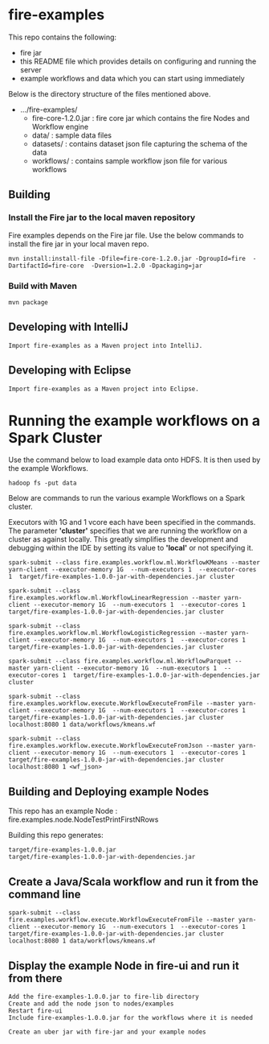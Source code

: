 # fire-examples

This repo contains the following:

* fire jar
* this README file which provides details on configuring and running the server
* example workflows and data which you can start using immediately

Below is the directory structure of the files mentioned above.

* .../fire-examples/
	* fire-core-1.2.0.jar : fire core jar which contains the fire Nodes and Workflow engine
	* data/ : sample data files
	* datasets/ : contains dataset json file capturing the schema of the data
	* workflows/ : contains sample workflow json file for various workflows



## Building

### Install the Fire jar to the local maven repository

Fire examples depends on the Fire jar file. Use the below commands to install the fire jar in your local maven repo.

    mvn install:install-file -Dfile=fire-core-1.2.0.jar -DgroupId=fire  -DartifactId=fire-core  -Dversion=1.2.0 -Dpackaging=jar
    
    
    
### Build with Maven

    mvn package
    
## Developing with IntelliJ

    Import fire-examples as a Maven project into IntelliJ.

## Developing with Eclipse

    Import fire-examples as a Maven project into Eclipse.
    


# Running the example workflows on a Spark Cluster

Use the command below to load example data onto HDFS. It is then used by the example Workflows.

	hadoop fs -put data

Below are commands to run the various example Workflows on a Spark cluster. 

Executors with 1G and 1 vcore each have been specified in the commands. The parameter **'cluster'** specifies that we are running the workflow on a cluster as against locally. This greatly simplifies the development and debugging within the IDE by setting its value to **'local'** or not specifying it.

	spark-submit --class fire.examples.workflow.ml.WorkflowKMeans --master yarn-client --executor-memory 1G  --num-executors 1  --executor-cores 1  target/fire-examples-1.0.0-jar-with-dependencies.jar cluster

	spark-submit --class fire.examples.workflow.ml.WorkflowLinearRegression --master yarn-client --executor-memory 1G  --num-executors 1  --executor-cores 1  target/fire-examples-1.0.0-jar-with-dependencies.jar cluster

	spark-submit --class fire.examples.workflow.ml.WorkflowLogisticRegression --master yarn-client --executor-memory 1G  --num-executors 1  --executor-cores 1  target/fire-examples-1.0.0-jar-with-dependencies.jar cluster

	spark-submit --class fire.examples.workflow.ml.WorkflowParquet --master yarn-client --executor-memory 1G  --num-executors 1  --executor-cores 1  target/fire-examples-1.0.0-jar-with-dependencies.jar cluster

	spark-submit --class fire.examples.workflow.execute.WorkflowExecuteFromFile --master yarn-client --executor-memory 1G  --num-executors 1  --executor-cores 1  target/fire-examples-1.0.0-jar-with-dependencies.jar cluster localhost:8080 1 data/workflows/kmeans.wf

	spark-submit --class fire.examples.workflow.execute.WorkflowExecuteFromJson --master yarn-client --executor-memory 1G  --num-executors 1  --executor-cores 1  target/fire-examples-1.0.0-jar-with-dependencies.jar cluster localhost:8080 1 <wf_json>


## Building and Deploying example Nodes

This repo has an example Node : fire.examples.node.NodeTestPrintFirstNRows

Building this repo generates:

	target/fire-examples-1.0.0.jar
	target/fire-examples-1.0.0-jar-with-dependencies.jar

## Create a Java/Scala workflow and run it from the command line

	spark-submit --class fire.examples.workflow.execute.WorkflowExecuteFromFile --master yarn-client --executor-memory 1G  --num-executors 1  --executor-cores 1  target/fire-examples-1.0.0-jar-with-dependencies.jar cluster localhost:8080 1 data/workflows/kmeans.wf
	
	
## Display the example Node in fire-ui and run it from there

	Add the fire-examples-1.0.0.jar to fire-lib directory
	Create and add the node json to nodes/examples
	Restart fire-ui
	Include fire-examples-1.0.0.jar for the workflows where it is needed

	Create an uber jar with fire-jar and your example nodes

	


